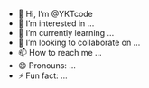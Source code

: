 - 👋 Hi, I’m @YKTcode
- 👀 I’m interested in ...
- 🌱 I’m currently learning ...
- 💞️ I’m looking to collaborate on ...
- 📫 How to reach me ...
- 😄 Pronouns: ...
- ⚡ Fun fact: ...

<!---
YKTcode/YKTcode is a ✨ special ✨ repository because its `README.md` (this file) appears on your GitHub profile.
You can click the Preview link to take a look at your changes.
--->
